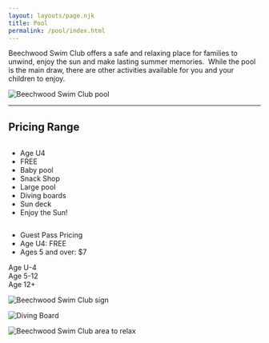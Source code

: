 ```yaml
---
layout: layouts/page.njk
title: Pool
permalink: /pool/index.html
---
```

Beechwood Swim Club offers a safe and relaxing place for families to unwind, enjoy the sun and make lasting summer memories.  While the pool is the main draw, there are other activities available for you and your children to enjoy.

![Beechwood Swim Club pool](/images/pool-pic-1.jpg)

<div><hr></div>

## Pricing Range

<div class="columns">
  <ul class="price">
    <li class="header">Age U4</li>
    <li class="grey">FREE</li>
    <li>Baby pool</li>
    <li>Snack Shop</li>
    <li>Large pool</li>
    <li>Diving boards</li>
    <li>Sun deck</li>
    <li class="grey">Enjoy the Sun!</li>
  </ul>
</div>
<div class="columns">
  <ul class="price">
    <li class="header">Guest Pass Pricing</li>
    <li>Age U4: FREE</li>
    <li>Ages 5 and over: $7</li>
  </ul>
</div>

<div class="box-flex align-start prices hide">
<div>
Age U-4
</div>
<div>
Age 5-12
</div>
<div>
Age 12+
</div>
</div>

![Beechwood Swim Club sign](/images/beechwood-swim-club-sign.jpg)

![Diving Board](/images/diving-board.jpg)

![Beechwood Swim Club area to relax](/images/img_3473.jpg)
